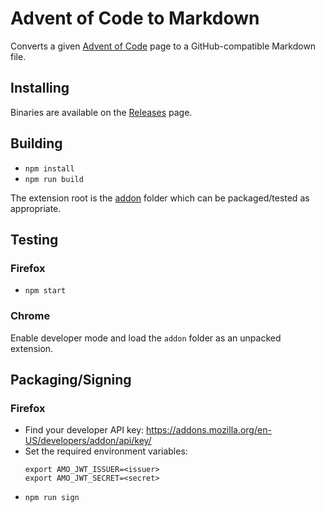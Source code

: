 # Advent of Code to Markdown
Converts a given [Advent of Code](https://adventofcode.com) page to a
GitHub-compatible Markdown file.

## Installing

Binaries are available on the [Releases](https://github.com/kfarnung/aoc-to-markdown/releases) page.

## Building

 - `npm install`
 - `npm run build`

The extension root is the [addon](addon/) folder which can be packaged/tested
as appropriate.

## Testing

### Firefox

- `npm start`

### Chrome

Enable developer mode and load the `addon` folder as an unpacked extension.

## Packaging/Signing

### Firefox

- Find your developer API key: https://addons.mozilla.org/en-US/developers/addon/api/key/
- Set the required environment variables:
  ```
  export AMO_JWT_ISSUER=<issuer>
  export AMO_JWT_SECRET=<secret>
  ```
- `npm run sign`
